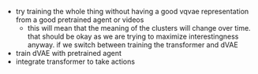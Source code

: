 - try training the whole thing without having a good vqvae representation from a good pretrained agent or videos
    - this will mean that the meaning of the clusters will change over time. that should be okay as we are trying to maximize interestingness anyway. if we switch between training the transformer and dVAE 
- train dVAE with pretrained agent
- integrate transformer to take actions
